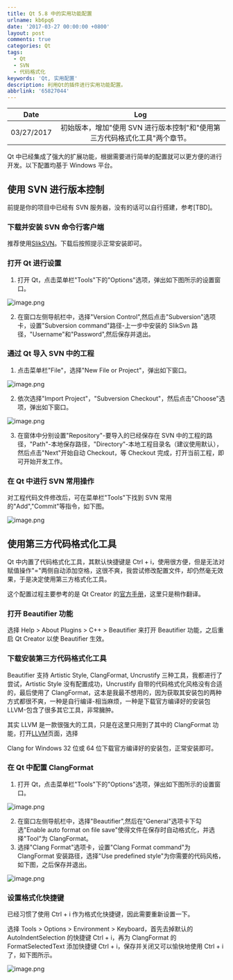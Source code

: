 ```yaml
---
title: Qt 5.8 中的实用功能配置
urlname: kb6pq6
date: '2017-03-27 00:00:00 +0800'
layout: post
comments: true
categories: Qt
tags:
  - Qt
  - SVN
  - 代码格式化
keywords: 'Qt, 实用配置'
description: 利用Qt的插件进行实用功能配置。
abbrlink: '65827044'
---
```


|    Date    |                                     Log                                     |
| :--------: | :-------------------------------------------------------------------------: |
| 03/27/2017 | 初始版本，增加"使用 SVN 进行版本控制"和"使用第三方代码格式化工具"两个章节。 |

Qt 中已经集成了强大的扩展功能，根据需要进行简单的配置就可以更方便的进行开发。以下配置均基于 Windows 平台。

## 使用 SVN 进行版本控制

前提是你的项目中已经有 SVN 服务器，没有的话可以自行搭建，参考[TBD]。

### 下载并安装 SVN 命令行客户端

推荐使用[SlikSVN](https://sliksvn.com/download/)。下载后按照提示正常安装即可。

### 打开 Qt 进行设置

1. 打开 Qt，点击菜单栏"Tools"下的"Options"选项，弹出如下图所示的设置窗口。

![image.png](https://cdn.nlark.com/yuque/0/2019/png/182657/1575440239388-be68ae19-ccea-4767-a0aa-66d7d99af9da.png#align=left&display=inline&height=677&name=image.png&originHeight=677&originWidth=1178&size=105310&status=done&style=none&width=1178)

2. 在窗口左侧导航栏中，选择"Version Control",然后点击"Subversion"选项卡，设置"Subversion command"路径-上一步中安装的 SlikSvn 路径，"Username"和"Password",然后保存并退出。

### 通过 Qt 导入 SVN 中的工程

1. 点击菜单栏"File"，选择"New File or Project"，弹出如下窗口。

![image.png](https://cdn.nlark.com/yuque/0/2019/png/182657/1575440346832-96128373-e3af-42e9-877c-0341b124c797.png#align=left&display=inline&height=629&name=image.png&originHeight=629&originWidth=962&size=85193&status=done&style=none&width=962)

2. 依次选择"Import Project"，"Subversion Checkout"，然后点击"Choose"选项，弹出如下窗口。

![image.png](https://cdn.nlark.com/yuque/0/2019/png/182657/1575440378311-0ced6759-7122-4060-92cb-a21d594e9f44.png#align=left&display=inline&height=573&name=image.png&originHeight=573&originWidth=882&size=80786&status=done&style=none&width=882)

3. 在窗体中分别设置"Repository"-要导入的已经保存在 SVN 中的工程的路径，"Path"-本地保存路径，"Directory"-本地工程目录名（建议使用默认），然后点击"Next"开始自动 Checkout，等 Checkout 完成，打开当前工程，即可开始开发工作。

### 在 Qt 中进行 SVN 常用操作

对工程代码文件修改后，可在菜单栏"Tools"下找到 SVN 常用的"Add","Commit"等指令，如下图。

![image.png](https://cdn.nlark.com/yuque/0/2019/png/182657/1575440398604-6260a817-8f50-416b-ac37-d3bb7f06f34c.png#align=left&display=inline&height=781&name=image.png&originHeight=781&originWidth=977&size=210113&status=done&style=none&width=977)

## 使用第三方代码格式化工具

Qt 中内置了代码格式化工具，其默认快捷键是 Ctrl + i，使用很方便，但是无法对赋值操作"="两侧自动添加空格，这很不爽，我尝试修改配置文件，却仍然毫无效果，于是决定使用第三方格式化工具。

这个配置过程主要参考的是 Qt Creator 的[官方手册](http://doc.qt.io/qtcreator/creator-beautifier.html)，这里只是稍作翻译。

### 打开 Beautifier 功能

选择 Help > About Plugins > C++ > Beautifier 来打开 Beautifier 功能，之后重启 Qt Creator 以使 Beautifier 生效。

### 下载安装第三方代码格式化工具

Beautifier 支持 Artistic Style, ClangFormat, Uncrustify 三种工具，我都进行了尝试，Artistic Style 没有配置成功，Uncrustify 自带的代码格式化风格没有合适的，最后使用了 ClangFormat，这本是我最不想用的，因为获取其安装包的两种方式都很不爽，一种是自行编译-相当麻烦，一种是下载官方编译好的安装包 LLVM-包含了很多其它工具，非常臃肿。

其实 LLVM 是一款很强大的工具，只是在这里只用到了其中的 ClangFormat 功能，打开[LLVM](http://releases.llvm.org/download.html)页面，选择

Clang for Windows 32 位或 64 位下载官方编译好的安装包，正常安装即可。

### 在 Qt 中配置 ClangFormat

1. 打开 Qt，点击菜单栏"Tools"下的"Options"选项，弹出如下图所示的设置窗口。

![image.png](https://cdn.nlark.com/yuque/0/2019/png/182657/1575440424321-012b41a0-fc18-4ffe-8e55-920b51fd416b.png#align=left&display=inline&height=677&name=image.png&originHeight=677&originWidth=1178&size=95656&status=done&style=none&width=1178)

2. 在窗口左侧导航栏中，选择"Beautifier",然后在"General"选项卡下勾选"Enable auto format on file save"使得文件在保存时自动格式化，并选择"Tool"为 ClangFormat。
3. 选择"Clang Format"选项卡，设置"Clang Format command"为 ClangFormat 安装路径，选择"Use predefined style"为你需要的代码风格，如下图，之后保存并退出。

![image.png](https://cdn.nlark.com/yuque/0/2019/png/182657/1575440448145-ed66c2da-2ece-4773-b1f3-0bedc3286748.png#align=left&display=inline&height=677&name=image.png&originHeight=677&originWidth=1178&size=108392&status=done&style=none&width=1178)

### 设置格式化快捷键

已经习惯了使用 Ctrl + i 作为格式化快捷键，因此需要重新设置一下。

选择 Tools > Options > Environment > Keyboard，首先去掉默认的 AutoIndentSelection 的快捷键 Ctrl + i，再为 ClangFormat 的 FormatSelectedText 添加快捷键 Ctrl + i，保存并关闭又可以愉快地使用 Ctrl + i 了，如下图所示。

![image.png](https://cdn.nlark.com/yuque/0/2019/png/182657/1575440471310-0ee910d2-b3e5-4747-adc6-a710d582a4b5.png#align=left&display=inline&height=677&name=image.png&originHeight=677&originWidth=1178&size=113437&status=done&style=none&width=1178)
